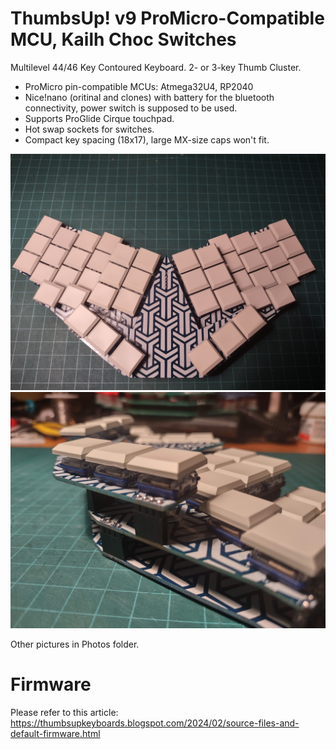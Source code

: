# ThumbsUp! v9 ProMicro-Compatible MCU, Kailh Choc Switches

Multilevel 44/46 Key Contoured Keyboard.
2- or 3-key Thumb Cluster.

* ProMicro pin-compatible MCUs: Atmega32U4, RP2040
* Nice!nano (oritinal and clones) with battery for the bluetooth connectivity, power switch is supposed to be used.
* Supports ProGlide Cirque touchpad.
* Hot swap sockets for switches.
* Compact key spacing (18x17), large MX-size caps won't fit.

![Main view](https://github.com/ak66666/ThumbsUpUnsplitV9/blob/main/Photos/IMG_20240110_212132487.jpg)
![Some keys are tucked under the middle PCB](https://github.com/ak66666/ThumbsUpUnsplitV9/blob/main/Photos/IMG_20240110_212153194_HDR.jpg)

Other pictures in Photos folder.

# Firmware

Please refer to this article:
https://thumbsupkeyboards.blogspot.com/2024/02/source-files-and-default-firmware.html


